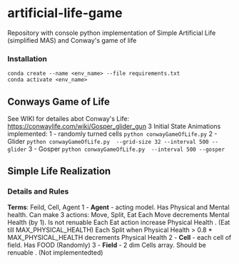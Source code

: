 # artificial-life-game
Repository with console python implementation of Simple Artificial Life (simplified MAS) and Conway's game of life

### Installation
```
conda create --name <env_name> --file requirements.txt
conda activate <env_name>
```

## Conways Game of Life
See WIKI for detailes abot Conway's Life: https://conwaylife.com/wiki/Gosper_glider_gun
3 Initial State Animations implemented:
1 - randomly turned cells
```python conwayGameOfLife.py```
2 - Glider
```python conwayGameOfLife.py  --grid-size 32 --interval 500 --glider```
3 - Gosper
```python conwayGameOfLife.py  --interval 500 --gosper```

## Simple Life Realization
### Details and Rules
**Terms**: Feild, Cell, Agent
1 - **Agent** - acting model. Has Physical and Mental health. 
	Can make 3 actions: Move, Split, Eat
	Each Move decrements Mental Health (by 1). Is not renuable
	Each Eat action increase Physical Health . (Eat till MAX_PHYSICAL_HEALTH)
	Each Split when Physical Health > 0.8 * MAX_PHYSICAL_HEALTH decrements Physical Health
2 - **Cell** - each cell of field. Has FOOD (Randomly)
3 - **Field** - 2 dim Cells array. 
	Should be renuable . (Not implementedted)